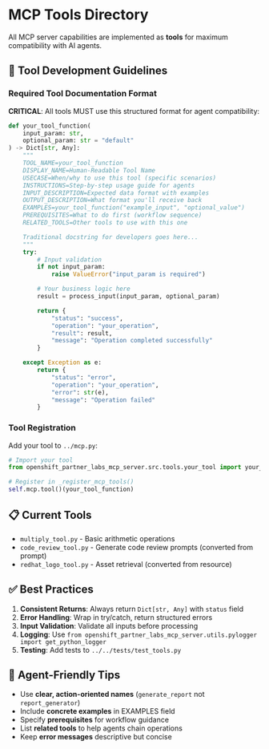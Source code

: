 # MCP Tools Directory

All MCP server capabilities are implemented as **tools** for maximum compatibility with AI agents.

## 🔧 **Tool Development Guidelines**

### **Required Tool Documentation Format**

**CRITICAL**: All tools MUST use this structured format for agent compatibility:

```python
def your_tool_function(
    input_param: str,
    optional_param: str = "default"
) -> Dict[str, Any]:
    """
    TOOL_NAME=your_tool_function
    DISPLAY_NAME=Human-Readable Tool Name
    USECASE=When/why to use this tool (specific scenarios)
    INSTRUCTIONS=Step-by-step usage guide for agents
    INPUT_DESCRIPTION=Expected data format with examples
    OUTPUT_DESCRIPTION=What format you'll receive back
    EXAMPLES=your_tool_function("example_input", "optional_value")
    PREREQUISITES=What to do first (workflow sequence)
    RELATED_TOOLS=Other tools to use with this one

    Traditional docstring for developers goes here...
    """
    try:
        # Input validation
        if not input_param:
            raise ValueError("input_param is required")

        # Your business logic here
        result = process_input(input_param, optional_param)

        return {
            "status": "success",
            "operation": "your_operation",
            "result": result,
            "message": "Operation completed successfully"
        }

    except Exception as e:
        return {
            "status": "error",
            "operation": "your_operation",
            "error": str(e),
            "message": "Operation failed"
        }
```

### **Tool Registration**

Add your tool to `../mcp.py`:

```python
# Import your tool
from openshift_partner_labs_mcp_server.src.tools.your_tool import your_tool_function

# Register in _register_mcp_tools()
self.mcp.tool()(your_tool_function)
```

## 📋 **Current Tools**

- `multiply_tool.py` - Basic arithmetic operations
- `code_review_tool.py` - Generate code review prompts (converted from prompt)
- `redhat_logo_tool.py` - Asset retrieval (converted from resource)

## ✅ **Best Practices**

1. **Consistent Returns**: Always return `Dict[str, Any]` with `status` field
2. **Error Handling**: Wrap in try/catch, return structured errors
3. **Input Validation**: Validate all inputs before processing
4. **Logging**: Use `from openshift_partner_labs_mcp_server.utils.pylogger import get_python_logger`
5. **Testing**: Add tests to `../../tests/test_tools.py`

## 🎯 **Agent-Friendly Tips**

- Use **clear, action-oriented names** (`generate_report` not `report_generator`)
- Include **concrete examples** in EXAMPLES field
- Specify **prerequisites** for workflow guidance
- List **related tools** to help agents chain operations
- Keep **error messages** descriptive but concise
